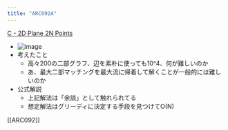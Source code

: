 ```yaml
---
title: "ARC092A"
---
```


[C - 2D Plane 2N Points](https://atcoder.jp/contests/arc092/tasks/arc092_a)
- ![image](https://gyazo.com/8624dbe1a26b4a3709830321e704326f/thumb/1000)
- 考えたこと
    - 高々200の二部グラフ、辺を素朴に使っても10^4、何が難しいのか
    - あ、最大二部マッチングを最大流に帰着して解くことが一般的には難しいのか
- 公式解説
    - 上記解法は「余談」として触れられてる
    - 想定解法はグリーディに決定する手段を見つけてO(N)

[[ARC092]]
